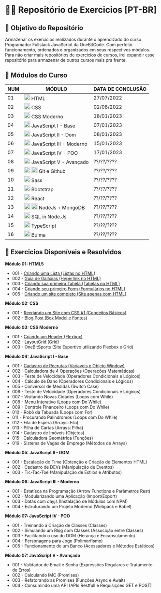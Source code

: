 # 🤘🏽 Repositório de Exercicios [PT-BR]

## 🎯 **Objetivo do Repositório**<br>

Armazenar os exercicios realizados durante o aprendizado do curso Programador Fullstack JavaScript da OneBitCode. Com perfeito funcionamento, ordenados e organizados em seus respectivos módulos. Para não criar mais repositórios de exercicios de cursos, irei expandir esse repositório para armazenar de outros cursos mais pra frente.

## 🍁 **Módulos do Curso**

| NUM | MÓDULO                                                                                                                                                                                                                                                 | DATA DE CONCLUSÃO |
| --- | ------------------------------------------------------------------------------------------------------------------------------------------------------------------------------------------------------------------------------------------------------ | ----------------- |
| 01  | <img src="https://cdn.jsdelivr.net/gh/devicons/devicon/icons/html5/html5-original.svg" height='20' width='20'/> HTML                                                                                                                                   | 27/07/2022        |
| 02  | <img src="https://cdn.jsdelivr.net/gh/devicons/devicon/icons/css3/css3-original.svg" height='20' width='20'/> CSS                                                                                                                                      | 02/08/2022        |
| 03  | <img src="https://cdn.jsdelivr.net/gh/devicons/devicon/icons/css3/css3-original.svg" height='20' width='20'/> CSS Moderno                                                                                                                              | 18/01/2023        |
| 04  | <img src="https://cdn.jsdelivr.net/gh/devicons/devicon/icons/javascript/javascript-original.svg" height='20' width='20'/> JavaScript I - Base                                                                                                          | 07/01/2023        |
| 05  | <img src="https://cdn.jsdelivr.net/gh/devicons/devicon/icons/javascript/javascript-original.svg" height='20' width='20'/> JavaScript II - Dom                                                                                                          | 08/01/2023        |
| 06  | <img src="https://cdn.jsdelivr.net/gh/devicons/devicon/icons/javascript/javascript-original.svg" height='20' width='20'/> JavaScript III - Moderno                                                                                                     | 15/01/2023        |
| 07  | <img src="https://cdn.jsdelivr.net/gh/devicons/devicon/icons/javascript/javascript-original.svg" height='20' width='20'/> JavaScript IV - POO                                                                                                          | 17/01/2023        |
| 08  | <img src="https://cdn.jsdelivr.net/gh/devicons/devicon/icons/javascript/javascript-original.svg" height='20' width='20'/> JavaScript V - Avançado                                                                                                      | ??/??/????        |
| 09  | <img src="https://cdn.jsdelivr.net/gh/devicons/devicon/icons/git/git-original.svg" height='20' width='20'/> <img src="https://cdn.jsdelivr.net/gh/devicons/devicon/icons/github/github-original.svg" height='20' width='20'/> Git e Github             | ??/??/????        |
| 10  | <img src="https://cdn.jsdelivr.net/gh/devicons/devicon/icons/sass/sass-original.svg" height='20' width='20'/> Sass                                                                                                                                     | ??/??/????        |
| 11  | <img src="https://cdn.jsdelivr.net/gh/devicons/devicon/icons/bootstrap/bootstrap-original.svg" height='20' width='20'/> Bootstrap                                                                                                                      | ??/??/????        |
| 12  | <img src="https://cdn.jsdelivr.net/gh/devicons/devicon/icons/react/react-original.svg" height='20' width='20'/> React                                                                                                                                  | ??/??/????        |
| 13  | <img src="https://cdn.jsdelivr.net/gh/devicons/devicon/icons/nodejs/nodejs-original.svg" height='20' width='20'/> <img src="https://cdn.jsdelivr.net/gh/devicons/devicon/icons/mongodb/mongodb-original.svg" height='20' width='20'/> NodeJs + MongoDB | ??/??/????        |
| 14  | <img src="https://cdn.jsdelivr.net/gh/devicons/devicon/icons/sequelize/sequelize-original.svg" height='20' width='20'/> SQL in Node.Js                                                                                                                 | ??/??/????        |
| 15  | <img src="https://cdn.jsdelivr.net/gh/devicons/devicon/icons/typescript/typescript-original.svg" height='20' width='20'/> TypeScript                                                                                                                   | ??/??/????        |
| 16  | <img src="https://cdn.jsdelivr.net/gh/devicons/devicon/icons/bulma/bulma-plain.svg" height='20' width='20'/> Bulma                                                                                                                                     | ??/??/????        |

## 🌿 **Exercicios Disponíveis e Resolvidos**

**Módulo 01: HTML5**

- 001 - <a href="/OneBitCode/Módulo 01 - HTML/001 - Criando uma Lista (Listas no HTML)/">Criando uma Lista (Listas no HTML)</a>
- 002 - <a href="/OneBitCode/Módulo 01 - HTML/002 - Guia de Galáxias (Hyperlink no HTML)/">Guia de Galáxias (Hyperlink no HTML)</a>
- 003 - <a href="/OneBitCode/Módulo 01 - HTML/003 - Criando sua primeira Tabela (Tabelas no HTML)/">Criando sua primeira Tabela (Tabelas no HTML)</a>
- 004 - <a href="/OneBitCode/Módulo 01 - HTML/004 - Criando seu primeiro Form (Formulários no HTML)/">Criando seu primeiro Form (Formulários no HTML)</a>
- 005 - <a href="/OneBitCode/Módulo 01 - HTML/005 - Criando um site completo (Site apenas com HTML)/">Criando um site completo (Site apenas com HTML)</a>

**Módulo 02: CSS**

- 001 - <a href="/OneBitCode/Módulo 02 - CSS/001 - Recriando um Site com CSS #1 (Conceitos Básicos)/">Recriando um Site com CSS #1 (Conceitos Básicos)</a>
- 002 - <a href="/OneBitCode/Módulo 02 - CSS/002 - Blog Post (Box Model e Fontes)/">Blog Post (Box Model e Fontes)</a>

**Módulo 03: CSS Moderno**

- 001 - <a href="/OneBitCode/Módulo 03 - CSS Moderno/001 - Criando um Header (Flexbox)/">Criando um Header (Flexbox)</a>
- 002 - LayoutGrid (Grid)
- 003 - OneBitSports (Site Esportivo utilizando Flexbox e Grid)

**Módulo 04: JavaScript I - Base**

- 001 - <a href="/OneBitCode/Módulo 04 - JavaScript I (Base)/001 - Cadastro de Recrutas (Variaveis e Objeto Window)/">Cadastro de Recrutas (Variaveis e Objeto Window)</a>
- 002 - Calculadora de 4 Operações (Operações Matemáticas)
- 003 - Teste de Velocidade (Operadores Condicionais e Lógicos)
- 004 - Cálculo de Dano (Operadores Condicionais e Lógicos)
- 005 - Conversor de Medidas (Switch Case)
- 006 - Teste de Velocidade (Operadores Condicionais e Lógicos)
- 007 - Visitando Novas Cidades (Loops com While)
- 008 - Menu Interativo (Loops com Do While)
- 009 - Controle Financeiro (Loops com Do While)
- 010 - Robô da Tabuada (Loops com For)
- 011 - Procurando Palíndromos (Loops com Do While)
- 012 - Fila de Espera (Arrays: Fila)
- 013 - Pilha de Cartas (Arrays: Pilha)
- 014 - Cadastro de Imóveis (Objetos)
- 015 - Calculadora Geométrica (Funções)
- 016 - Sistema de Vagas de Emprego (Métodos de Arrays)

**Módulo 05: JavaScript II - DOM**

- 001 - Escalação do Time (Obtenção e Criação de Elementos HTML)
- 002 - Cadastro de DEVs (Manipulação de Eventos)
- 003 - Tic-Tac-Toe (Manipulação de Estilos e Atributos)

**Módulo 06: JavaScript III - Moderno**

- 001 - Estatísca na Programação (Arrow Functions e Parâmetros Rest)
- 002 - Modularizando uma Aplicação (Import/Export)
- 003 - Datas com dayjs (Instalação de Módulos com NPM)
- 004 - Estruturando um Projeto Moderno (Webpack e Babel)

**Módulo 07: JavaScript IV - POO**

- 001 - Treinando a Criação de Classes (Classes)
- 002 - Simulando um Blog com Classes (Associção entre Classes)
- 003 - Facilitando o uso do DOM (Herança e Encapsulamento)
- 004 - Personagens para Jogo (Polimorfismo)
- 005 - Funcionamento de um Banco (Acessadores e Métodos Estáticos)

**Módulo 07: JavaScript V - Avançado**

- 001 - Validador de Email e Senha (Expressões Regulares e Tratamento de Erros)
- 002 - Calculando IMC (Promises)
- 003 - Refatorando as Promises (Funções Async e Await)
- 004 - Consumindo uma API (APIs Restfull e Requisições GET e POST)
